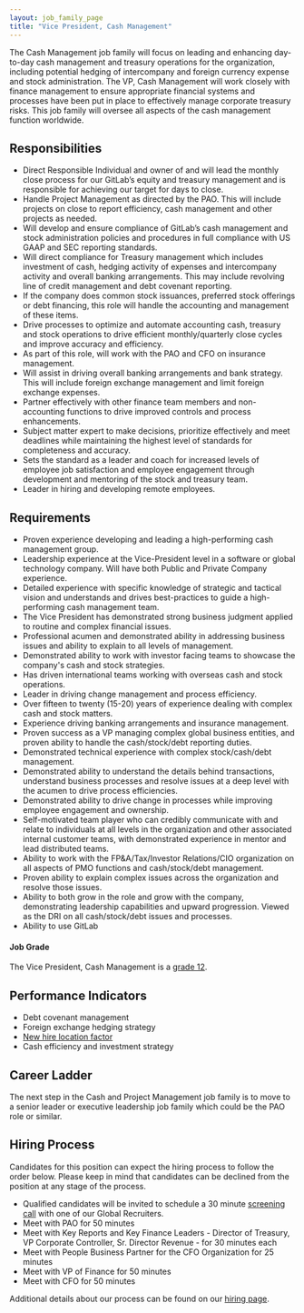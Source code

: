 ```yaml
---
layout: job_family_page
title: "Vice President, Cash Management"
---
```


The Cash Management job family will focus on leading and enhancing day-to-day cash management and treasury operations for the organization, including potential hedging of intercompany and foreign currency expense and stock administration. The VP, Cash Management will work closely with finance management to ensure appropriate financial systems and processes have been put in place to effectively manage corporate treasury risks. This job family will oversee all aspects of the cash management function worldwide.

## Responsibilities
- Direct Responsible Individual and owner of and will lead the monthly close process for our GitLab’s equity and treasury management and is responsible for achieving our target for days to close.
- Handle Project Management as directed by the PAO.  This will include projects on close to report efficiency, cash management and other projects as needed.
- Will develop and ensure compliance of GitLab’s cash management and stock administration  policies and procedures in full compliance with US GAAP and SEC reporting standards.
- Will direct compliance for Treasury management which includes investment of cash, hedging activity of expenses and intercompany activity and overall banking arrangements.  This may include revolving line of credit management and debt covenant reporting.
- If the company does common stock issuances, preferred stock offerings or debt financing, this role will handle the accounting and management of these items.
- Drive processes  to optimize and automate accounting cash, treasury and stock operations to drive efficient monthly/quarterly close cycles and improve accuracy and efficiency.
- As part of this role, will work with the PAO and CFO on insurance management.
- Will assist in driving overall banking arrangements and bank strategy.  This will include foreign exchange management and limit foreign exchange expenses.
- Partner effectively with other finance team members and non-accounting functions to drive improved controls and process enhancements.
- Subject matter expert to make decisions, prioritize effectively and meet deadlines while maintaining the highest level of standards for completeness and accuracy.
- Sets the standard as a leader and coach for increased levels of employee job satisfaction and employee engagement through development and mentoring of the stock and treasury team.
- Leader in hiring and developing remote employees.

## Requirements

- Proven experience developing and leading a high-performing cash management group.
- Leadership experience at the Vice-President level in a software or global technology company.  Will have both Public and Private Company experience.
- Detailed experience with specific knowledge of strategic and tactical vision and understands and drives best-practices to guide a high-performing cash management team.
- The Vice President has demonstrated strong business judgment applied to routine and complex financial issues.
- Professional acumen and demonstrated ability in addressing business issues and ability to explain to all levels of management.
- Demonstrated ability to work with investor facing teams to showcase the company's cash and stock strategies.
- Has driven international teams working with overseas cash and stock operations.
- Leader in driving change management and process efficiency.
- Over fifteen to twenty (15-20) years of experience dealing with complex cash and stock matters.
- Experience driving banking arrangements and insurance management.
- Proven success as a VP  managing complex global business entities, and proven ability to handle the cash/stock/debt reporting duties.
- Demonstrated technical experience with complex stock/cash/debt management.
- Demonstrated ability to understand the details behind transactions, understand business processes and resolve issues at a deep level with the acumen to drive process efficiencies.
- Demonstrated ability to drive change in processes while improving employee engagement and ownership.
- Self-motivated team player who can credibly communicate with and relate to individuals at all levels in the organization and other associated internal customer teams, with demonstrated experience in mentor and lead distributed teams.
- Ability to work with the FP&A/Tax/Investor Relations/CIO organization on all aspects of PMO functions and cash/stock/debt management.
- Proven ability to explain complex issues across the organization and resolve those issues.
- Ability to both grow in the role and grow with the company, demonstrating leadership capabilities and upward progression.  Viewed as the DRI on all cash/stock/debt issues and processes.
- Ability to use GitLab

#### Job Grade

The Vice President, Cash Management is a [grade 12](https://about.gitlab.com/handbook/total-rewards/compensation/compensation-calculator/#gitlab-job-grades).

## Performance Indicators
- Debt covenant management
- Foreign exchange hedging strategy
- [New hire location factor](https://about.gitlab.com/#new-hire-location-factor)
- Cash efficiency and investment strategy

## Career Ladder

The next step in the Cash and Project Management job family is to move to a senior leader or executive leadership job family which could be the PAO role or similar.

## Hiring Process

Candidates for this position can expect the hiring process to follow the order below. Please keep in mind that candidates can be declined from the position at any stage of the process.
- Qualified candidates will be invited to schedule a 30 minute [screening call](https://about.gitlab.com/handbook/hiring/interviewing/#screening-call) with one of our Global Recruiters.
- Meet with PAO for 50 minutes
- Meet with Key Reports and Key Finance Leaders - Director of Treasury, VP Corporate Controller, Sr. Director Revenue - for 30 minutes each
- Meet with People Business Partner for the CFO Organization for 25 minutes
- Meet with VP of Finance for 50 minutes
- Meet with CFO for 50 minutes

Additional details about our process can be found on our [hiring page](https://about.gitlab.com/handbook/hiring/).
